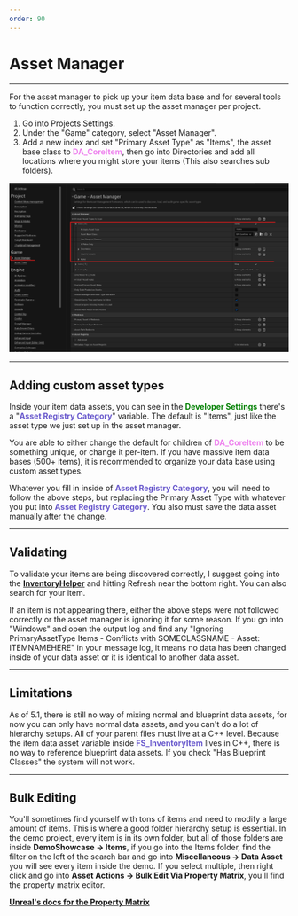 ```yaml
---
order: 90
---
```


# Asset Manager

---
For the asset manager to pick up your item data base and for several tools to function correctly, you must set up the asset manager per project.
1. Go into Projects Settings.
2. Under the "Game" category, select "Asset Manager".
3. Add a new index and set "Primary Asset Type" as "Items", the asset base class to <span style="color:violet">**DA_CoreItem**</span>, then go into Directories and add all locations where you might store your items (This also searches sub folders).

![](/pictures/AssetManagerAddAssetType.png)

---
## Adding custom asset types
Inside your item data assets, you can see in the <span style="color:green">**Developer Settings**</span> there's a "<span style="color:slateblue">**Asset Registry Category**</span>" variable. The default is "Items", just like the asset type we just set up in the asset manager.

You are able to either change the default for children of <span style="color:violet">**DA_CoreItem**</span> to be something unique, or change it per-item. If you have massive item data bases (500+ items), it is recommended to organize your data base using custom asset types.

Whatever you fill in inside of <span style="color:slateblue">**Asset Registry Category**</span>, you will need to follow the above steps, but replacing the Primary Asset Type with whatever you put into <span style="color:slateblue">**Asset Registry Category**</span>. You also must save the data asset manually after the change.

---
## Validating
To validate your items are being discovered correctly, I suggest going into the **[InventoryHelper](https://inventoryframework.github.io/tools/inventoryhelper/)** and hitting Refresh near the bottom right. You can also search for your item.

If an item is not appearing there, either the above steps were not followed correctly or the asset manager is ignoring it for some reason.
If you go into "Windows" and open the output log and find any "Ignoring PrimaryAssetType Items - Conflicts with SOMECLASSNAME - Asset: ITEMNAMEHERE" in your message log, it means no data has been changed inside of your data asset or it is identical to another data asset.

---
## Limitations
As of 5.1, there is still no way of mixing normal and blueprint data assets, for now you can only have normal data assets, and you can't do a lot of hierarchy setups. All of your parent files must live at a C++ level.
Because the item data asset variable inside <span style="color:slateblue">**FS_InventoryItem**</span> lives in C++, there is no way to reference blueprint data assets. If you check "Has Blueprint Classes" the system will not work.

--- 
## Bulk Editing
You'll sometimes find yourself with tons of items and need to modify a large amount of items. This is where a good folder hierarchy setup is essential. In the demo project, every item is in its own folder, but all of those folders are inside **DemoShowcase -> Items**, if you go into the Items folder, find the filter on the left of the search bar and go into **Miscellaneous -> Data Asset** you will see every item inside the demo. If you select multiple, then right click and go into **Asset Actions -> Bulk Edit Via Property Matrix**, you'll find the property matrix editor.

<a href="https://docs.unrealengine.com/4.27/en-US/Basics/UI/PropertyMatrix/" target="_blank">**Unreal's docs for the Property Matrix**</a>